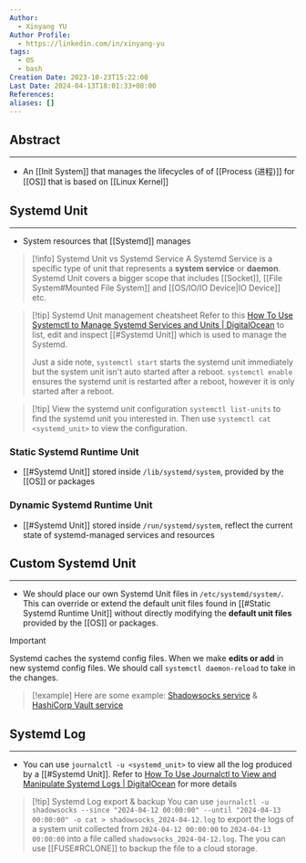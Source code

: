 ```yaml
---
Author:
  - Xinyang YU
Author Profile:
  - https://linkedin.com/in/xinyang-yu
tags:
  - OS
  - bash
Creation Date: 2023-10-23T15:22:00
Last Date: 2024-04-13T18:01:33+08:00
References: 
aliases: []
---
```

## Abstract
---
- An [[Init System]] that manages the lifecycles of of [[Process (进程)]] for [[OS]] that is based on [[Linux Kernel]]




## Systemd Unit
---
- System resources that [[Systemd]] manages 


>[!info] Systemd Unit vs Systemd Service 
> A Systemd Service is a specific type of unit that represents a **system service** or **daemon**. Systemd Unit covers a bigger scope that includes [[Socket]], [[File System#Mounted File System]] and [[OS/IO/IO Device|IO Device]] etc.


>[!tip] Systemd Unit management cheatsheet
> Refer to this [How To Use Systemctl to Manage Systemd Services and Units | DigitalOcean](https://www.digitalocean.com/community/tutorials/how-to-use-systemctl-to-manage-systemd-services-and-units) to list, edit and inspect [[#Systemd Unit]] which is used to manage the Systemd.
> 
> Just a side note, `systemctl start` starts the systemd unit immediately but the system unit isn't auto started after a reboot. `systemctl enable` ensures the systemd unit is restarted after a reboot, however it is only started after a reboot.

>[!tip] View the systemd unit configuration
> `systemctl list-units` to find the systemd unit you interested in. Then use `systemctl cat <systemd_unit>` to view the configuration.
### Static Systemd Runtime Unit
- [[#Systemd Unit]] stored inside `/lib/systemd/system`, provided by the [[OS]] or packages

### Dynamic Systemd Runtime Unit
- [[#Systemd Unit]] stored inside `/run/systemd/system`, reflect the current state of systemd-managed services and resources 


## Custom Systemd Unit
---
- We should place our own Systemd Unit files in `/etc/systemd/system/`. This can override or extend the default unit files found in [[#Static Systemd Runtime Unit]] without directly modifying the **default unit files** provided by the [[OS]] or packages.


>[!important]
> Systemd caches the systemd config files. When we make **edits or add** in new systemd config files. We should call `systemctl daemon-reload` to take in the changes.

>[!example]
> Here are some example: [Shadowsocks service](https://chat.openai.com/share/c42ff710-7742-4cc5-b496-b2c62a5c79d2) & [HashiCorp Vault service](https://chat.openai.com/share/be72b529-70e8-43a0-b083-1410f6ab2302)

## Systemd Log
---
- You can use `journalctl -u <systemd_unit>` to view all the log produced by a [[#Systemd Unit]]. Refer to [How To Use Journalctl to View and Manipulate Systemd Logs | DigitalOcean](https://www.digitalocean.com/community/tutorials/how-to-use-journalctl-to-view-and-manipulate-systemd-logs) for more details

>[!tip] Systemd Log export & backup
> You can use `journalctl -u shadowsocks --since "2024-04-12 00:00:00" --until "2024-04-13 00:00:00" -o cat > shadowsocks_2024-04-12.log` to export the logs of a system unit collected from `2024-04-12 00:00:00` to `2024-04-13 00:00:00` into a file called `shadowsocks_2024-04-12.log`. The you can use [[FUSE#RCLONE]] to backup the file to a cloud storage.